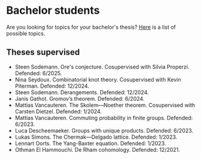 # Bachelor students

Are you looking for topics for your bachelor's thesis? [Here](bachelor_topics.md) is a list of possible topics. 

## Theses supervised

* Steen Sodemann. Ore's conjecture. Cosupervised with Silvia Properzi. Defended: 6/2025.
* Nina Seydoux. Combinatorial knot theory. Cosupervised with Kevin Piterman. Defended: 12/2024.
* Steen Sodemann. Derangements. Defended: 12/2024.
* Janis Gathot. Gromov’s theorem.  Defended: 6/2024.
* Mattias Vancauteren. The Skolem—Noether theorem. Cosupervised with Carsten Dietzel. Defended: 1/2024.
* Mattias Vancauteren. Commuting probability in finite groups. Defended: 6/2023. 
* Luca Descheemaeker. Groups with unique products. Defended: 6/2023. 
* Lukas Simons. The Chermak—Delgado lattice. Defended: 1/2023.
* Lennart Oorts. The Yang-Baxter equation. Defended: 1/2023.
* Othman El Hammouchi. De Rham cohomology. Defended: 12/2021.
